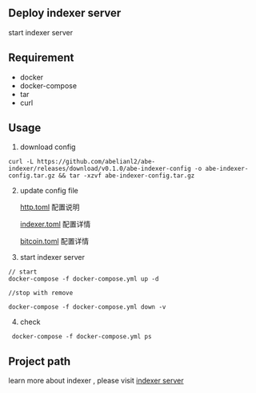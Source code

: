 ## Deploy indexer server
start indexer server

## Requirement
- docker
- docker-compose
- tar
- curl

## Usage

1. download config

```
curl -L https://github.com/abelianl2/abe-indexer/releases/download/v0.1.0/abe-indexer-config -o abe-indexer-config.tar.gz && tar -xzvf abe-indexer-config.tar.gz
```

2. update config file

   [http.toml](https://github.com/abelianl2/abe-indexer/blob/release-0.1.0/docs/config_http.md) 配置说明
   
   [indexer.toml](https://github.com/abelianl2/abe-indexer/blob/release-0.1.0/docs/config_indexer.md) 配置详情

   [bitcoin.toml](https://github.com/abelianl2/abe-indexer/blob/release-0.1.0/docs/config_bitcoin.md) 配置详情


3. start indexer server

  ```
  // start
  docker-compose -f docker-compose.yml up -d
  
  //stop with remove
  
  docker-compose -f docker-compose.yml down -v
  
  ```
4. check 

 ```
  docker-compose -f docker-compose.yml ps
 ```

## Project path

learn more about indexer  , please visit 
 [indexer server](https://github.com/abelianl2/abe-indexer)
 